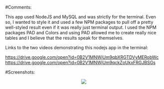 










#Comments:

This app used NodeJS and MySQL and was strictly for the terminal.  Even so, I wanted to style it and used a few NPM packages to pull off a pretty well-styled result even if it was really just terminal output.  I used the NPM packages PAD and Colors and using PAD allowed me to create really nice tables and I believe that the results speak for themselves.

Links to the two videos demonstrating this nodejs app in the terminal:

https://drive.google.com/open?id=0B2V1MNWjUm9qbXRGTDVyMERobWc
https://drive.google.com/open?id=0B2V1MNWjUm9qckZoUkxFRGJBSGs


#Screenshots:
<p align="center">
<span>
<img src="https://github.com/gsgallant/screenshots/blob/master/bamazon/Screen%20Shot%202016-06-17%20at%2012.28.26%20PM.png"/>

</span>
</p>



